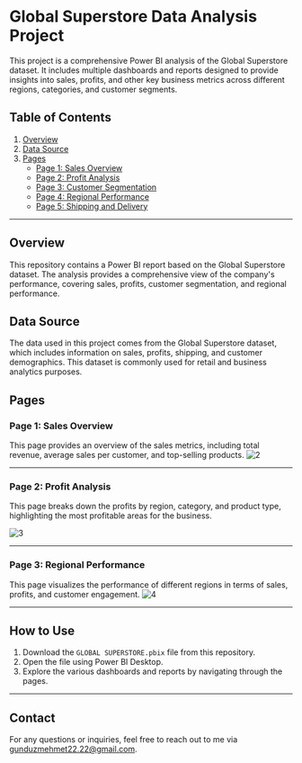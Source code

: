 # Global Superstore Data Analysis Project

This project is a comprehensive Power BI analysis of the Global Superstore dataset. It includes multiple dashboards and reports designed to provide insights into sales, profits, and other key business metrics across different regions, categories, and customer segments.

## Table of Contents
1. [Overview](#overview)
2. [Data Source](#data-source)
3. [Pages](#pages)
    - [Page 1: Sales Overview](#page-1-sales-overview)
    - [Page 2: Profit Analysis](#page-2-profit-analysis)
    - [Page 3: Customer Segmentation](#page-3-customer-segmentation)
    - [Page 4: Regional Performance](#page-4-regional-performance)
    - [Page 5: Shipping and Delivery](#page-5-shipping-and-delivery)

---

## Overview
This repository contains a Power BI report based on the Global Superstore dataset. The analysis provides a comprehensive view of the company's performance, covering sales, profits, customer segmentation, and regional performance.

## Data Source
The data used in this project comes from the Global Superstore dataset, which includes information on sales, profits, shipping, and customer demographics. This dataset is commonly used for retail and business analytics purposes.

## Pages

### Page 1: Sales Overview
This page provides an overview of the sales metrics, including total revenue, average sales per customer, and top-selling products.
![2](https://github.com/user-attachments/assets/d807886c-00f5-4e7c-a7e9-0e906ce03926)

---

### Page 2: Profit Analysis
This page breaks down the profits by region, category, and product type, highlighting the most profitable areas for the business.

![3](https://github.com/user-attachments/assets/93973b70-af9b-4105-8998-ac0fe3346bf1)

---

### Page 3: Regional Performance
This page visualizes the performance of different regions in terms of sales, profits, and customer engagement.
![4](https://github.com/user-attachments/assets/ec1f5622-b24c-4162-8d0d-2b83a214152f)

---

## How to Use
1. Download the `GLOBAL SUPERSTORE.pbix` file from this repository.
2. Open the file using Power BI Desktop.
3. Explore the various dashboards and reports by navigating through the pages.

---

## Contact
For any questions or inquiries, feel free to reach out to me via gunduzmehmet22.22@gmail.com.










